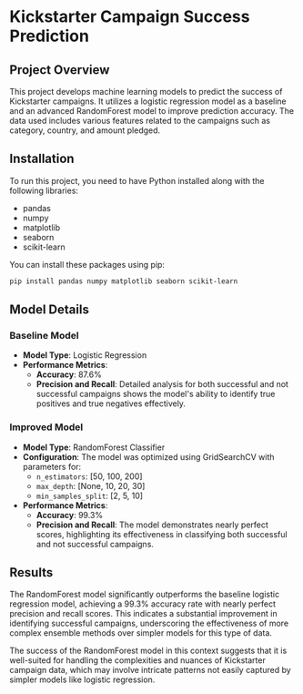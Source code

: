 # Kickstarter Campaign Success Prediction

## Project Overview
This project develops machine learning models to predict the success of Kickstarter campaigns. It utilizes a logistic regression model as a baseline and an advanced RandomForest model to improve prediction accuracy. The data used includes various features related to the campaigns such as category, country, and amount pledged.

## Installation
To run this project, you need to have Python installed along with the following libraries:
- pandas
- numpy
- matplotlib
- seaborn
- scikit-learn

You can install these packages using pip:
```bash
pip install pandas numpy matplotlib seaborn scikit-learn
```
## Model Details

### Baseline Model
- **Model Type**: Logistic Regression
- **Performance Metrics**:
  - **Accuracy**: 87.6%
  - **Precision and Recall**: Detailed analysis for both successful and not successful campaigns shows the model's ability to identify true positives and true negatives effectively.

### Improved Model
- **Model Type**: RandomForest Classifier
- **Configuration**: The model was optimized using GridSearchCV with parameters for:
  - `n_estimators`: [50, 100, 200]
  - `max_depth`: [None, 10, 20, 30]
  - `min_samples_split`: [2, 5, 10]
- **Performance Metrics**:
  - **Accuracy**: 99.3%
  - **Precision and Recall**: The model demonstrates nearly perfect scores, highlighting its effectiveness in classifying both successful and not successful campaigns.

## Results

The RandomForest model significantly outperforms the baseline logistic regression model, achieving a 99.3% accuracy rate with nearly perfect precision and recall scores. This indicates a substantial improvement in identifying successful campaigns, underscoring the effectiveness of more complex ensemble methods over simpler models for this type of data.

The success of the RandomForest model in this context suggests that it is well-suited for handling the complexities and nuances of Kickstarter campaign data, which may involve intricate patterns not easily captured by simpler models like logistic regression.

